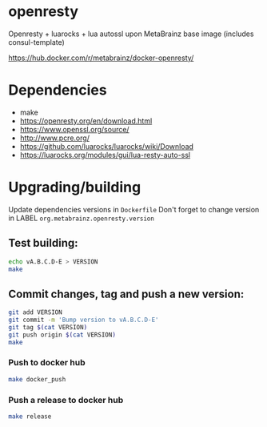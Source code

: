 # openresty

Openresty + luarocks + lua autossl upon MetaBrainz base image (includes consul-template)

https://hub.docker.com/r/metabrainz/docker-openresty/

# Dependencies

- make
- https://openresty.org/en/download.html
- https://www.openssl.org/source/
- http://www.pcre.org/
- https://github.com/luarocks/luarocks/wiki/Download
- https://luarocks.org/modules/gui/lua-resty-auto-ssl

# Upgrading/building

Update dependencies versions in `Dockerfile`
Don't forget to change version in LABEL `org.metabrainz.openresty.version`

## Test building:

```bash
echo vA.B.C.D-E > VERSION
make
```

## Commit changes, tag and push a new version:

```bash
git add VERSION
git commit -m 'Bump version to vA.B.C.D-E'
git tag $(cat VERSION)
git push origin $(cat VERSION)
make
```

### Push to docker hub

```bash
make docker_push
```

### Push a release to docker hub

```bash
make release
```
